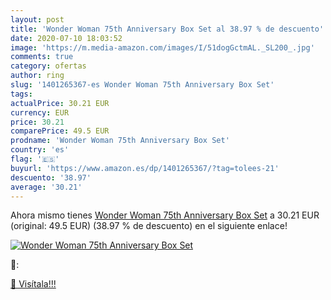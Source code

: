 ```yaml
---
layout: post
title: 'Wonder Woman 75th Anniversary Box Set al 38.97 % de descuento'
date: 2020-07-10 18:03:52
image: 'https://m.media-amazon.com/images/I/51dogGctmAL._SL200_.jpg'
comments: true
category: ofertas
author: ring
slug: '1401265367-es Wonder Woman 75th Anniversary Box Set'
tags: 
actualPrice: 30.21 EUR
currency: EUR
price: 30.21
comparePrice: 49.5 EUR
prodname: 'Wonder Woman 75th Anniversary Box Set'
country: 'es'
flag: '🇪🇸'
buyurl: 'https://www.amazon.es/dp/1401265367/?tag=tolees-21'
descuento: '38.97'
average: '30.21'
---
```


Ahora mismo tienes [Wonder Woman 75th Anniversary Box Set](https://www.amazon.es/dp/1401265367/?tag=tolees-21) a 30.21 EUR (original: 49.5 EUR) (38.97 %  de descuento) en el siguiente enlace!

[![Wonder Woman 75th Anniversary Box Set](https://m.media-amazon.com/images/I/51dogGctmAL._SL200_.jpg)](https://www.amazon.es/dp/1401265367/?tag=tolees-21)

🔎:


[🛒 Visítala!!!](https://www.amazon.es/dp/1401265367/?tag=tolees-21)
